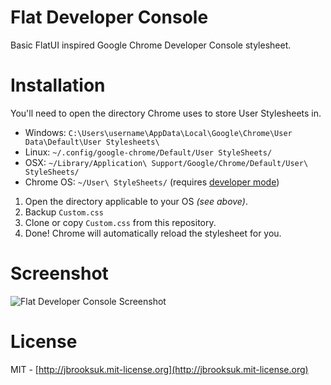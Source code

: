 # Flat Developer Console
Basic FlatUI inspired Google Chrome Developer Console stylesheet.

# Installation
You'll need to open the directory Chrome uses to store User Stylesheets in.

- Windows: `C:\Users\username\AppData\Local\Google\Chrome\User Data\Default\User Stylesheets\`
- Linux: `~/.config/google-chrome/Default/User StyleSheets/`
- OSX: `~/Library/Application\ Support/Google/Chrome/Default/User\ StyleSheets/`
- Chrome OS: `~/User\ StyleSheets/` (requires [developer mode](https://sites.google.com/site/chromeoswikisite/home/what-s-new-in-dev-and-beta/developer-mode))

1. Open the directory applicable to your OS *(see above)*.
2. Backup `Custom.css`
3. Clone or copy `Custom.css` from this repository.
4. Done! Chrome will automatically reload the stylesheet for you.

# Screenshot
![Flat Developer Console Screenshot](https://dl.dropboxusercontent.com/u/7323096/GitHub/chromeflatconsole.png)

# License
MIT - [http://jbrooksuk.mit-license.org](http://jbrooksuk.mit-license.org)
